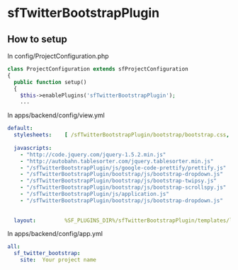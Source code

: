 # sfTwitterBootstrapPlugin

## How to setup

In config/ProjectConfiguration.php

```php
class ProjectConfiguration extends sfProjectConfiguration
{
  public function setup()
  {
    $this->enablePlugins('sfTwitterBootstrapPlugin');
    ...
```

In apps/backend/config/view.yml

```yaml
default:
  stylesheets:    [ /sfTwitterBootstrapPlugin/bootstrap/bootstrap.css, /sfTwitterBootstrapPlugin/css/style.css, main.css]
  
  javascripts:    
    - "http://code.jquery.com/jquery-1.5.2.min.js"
    - "http://autobahn.tablesorter.com/jquery.tablesorter.min.js"
    - "/sfTwitterBootstrapPlugin/js/google-code-prettify/prettify.js"
    - "/sfTwitterBootstrapPlugin/bootstrap/js/bootstrap-dropdown.js"
    - "/sfTwitterBootstrapPlugin/bootstrap/js/bootstrap-twipsy.js"
    - "/sfTwitterBootstrapPlugin/bootstrap/js/bootstrap-scrollspy.js"
    - "/sfTwitterBootstrapPlugin/js/application.js"
    - "/sfTwitterBootstrapPlugin/bootstrap/js/bootstrap-dropdown.js"
  
  
  layout:         %SF_PLUGINS_DIR%/sfTwitterBootstrapPlugin/templates/layout
```

In apps/backend/config/app.yml

```yaml
all:
  sf_twitter_bootstrap:
    site:  Your project name
```